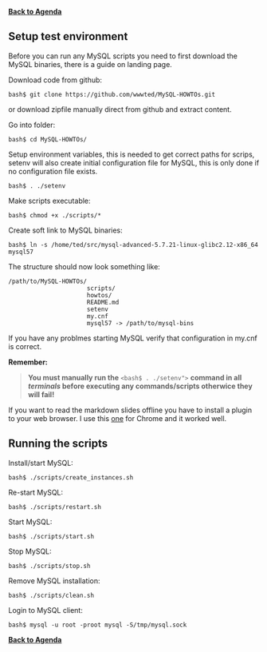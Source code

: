 **[Back to Agenda](./../README.md)**

Setup test environment
-------

Before you can run any MySQL scripts you need to first download the MySQL binaries, there is a guide on landing page.

Download code from github:
```
bash$ git clone https://github.com/wwwted/MySQL-HOWTOs.git
```
or download zipfile manually direct from github and extract content.

Go into folder:
```
bash$ cd MySQL-HOWTOs/
```
Setup environment variables, this is needed to get correct paths for scrips, setenv will also create initial configuration file for MySQL, this is only done if no configuration file exists.
```
bash$ . ./setenv
```
Make scripts executable:
```
bash$ chmod +x ./scripts/*
```
Create soft link to MySQL binaries:
```
bash$ ln -s /home/ted/src/mysql-advanced-5.7.21-linux-glibc2.12-x86_64 mysql57
```
The structure should now look something like: 
```
/path/to/MySQL-HOWTOs/
                      scripts/
                      howtos/
                      README.md                      
                      setenv
                      my.cnf
                      mysql57 -> /path/to/mysql-bins
```
If you have any problmes starting MySQL verify that configuration in my.cnf is correct.

**Remember:**
> **You must manually run the** `<bash$ . ./setenv">` **command in all *terminals* before executing any commands/scripts otherwice they will fail!**

If you want to read the markdown slides offline you have to install a plugin to your web browser.
I use this [one](https://chrome.google.com/webstore/detail/markdown-viewer/ckkdlimhmcjmikdlpkmbgfkaikojcbjk) for Chrome and it worked well.

Running the scripts
-----

Install/start MySQL:
```
bash$ ./scripts/create_instances.sh
```
Re-start MySQL:
```
bash$ ./scripts/restart.sh
```
Start MySQL:
```
bash$ ./scripts/start.sh
```
Stop MySQL:
```
bash$ ./scripts/stop.sh
```
Remove MySQL installation:
```
bash$ ./scripts/clean.sh
```
Login to MySQL client:
```
bash$ mysql -u root -proot mysql -S/tmp/mysql.sock
```


**[Back to Agenda](./../README.md)**
